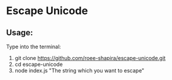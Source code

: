 # Escape Unicode

## Usage:

Type into the terminal:

1. git clone https://github.com/roee-shapira/escape-unicode.git
2. cd escape-unicode
3. node index.js "The string which you want to escape"
